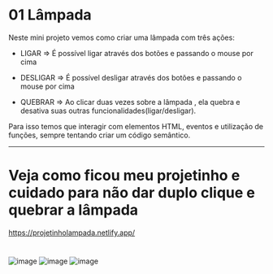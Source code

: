 # 01 Lâmpada

Neste mini projeto vemos como criar uma lâmpada com três ações:

+ LIGAR => É possível ligar através dos botões e passando o mouse por cima
- DESLIGAR => É possível desligar através dos botões e passando o mouse por cima
+ QUEBRAR => Ao clicar duas vezes sobre a lâmpada , ela quebra e desativa suas outras funcionalidades(ligar/desligar).


Para isso temos que interagir com elementos HTML, eventos e utilização de funções, sempre tentando criar um código semântico.


_________________________________________________________________________________________________________________________________________________________________________
# Veja como ficou meu projetinho e cuidado para não dar duplo clique e quebrar a lâmpada

https://projetinholampada.netlify.app/

#
#

![image](https://user-images.githubusercontent.com/98665329/220420186-9e21ee3f-ff25-445d-9109-6b345157cb2b.png)
![image](https://user-images.githubusercontent.com/98665329/220419961-74d9ed23-ee28-42a2-89c5-c4799b7e908f.png)
![image](https://user-images.githubusercontent.com/98665329/220420033-9280520a-de17-4e2e-aad2-19e8fc158069.png)

